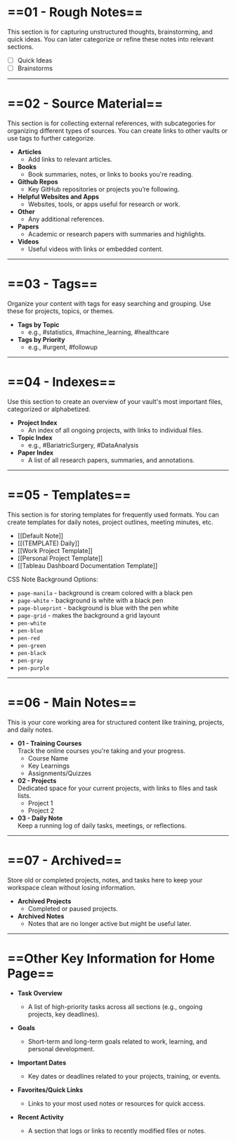 # ==**01 - Rough Notes**==

This section is for capturing unstructured thoughts, brainstorming, and quick ideas. You can later categorize or refine these notes into relevant sections.

- [ ]  Quick Ideas
- [ ]  Brainstorms

---
# ==**02 - Source Material**==

This section is for collecting external references, with subcategories for organizing different types of sources. You can create links to other vaults or use tags to further categorize.

- **Articles**
    - Add links to relevant articles.
- **Books**
    - Book summaries, notes, or links to books you're reading.
- **Github Repos**
    - Key GitHub repositories or projects you’re following.
- **Helpful Websites and Apps**
    - Websites, tools, or apps useful for research or work.
- **Other**
    - Any additional references.
- **Papers**
    - Academic or research papers with summaries and highlights.
- **Videos**
    - Useful videos with links or embedded content.

---
# ==**03 - Tags**==

Organize your content with tags for easy searching and grouping. Use these for projects, topics, or themes.

- **Tags by Topic**
    - e.g., #statistics, #machine_learning, #healthcare
- **Tags by Priority**
    - e.g., #urgent, #followup

---
# ==**04 - Indexes**==

Use this section to create an overview of your vault's most important files, categorized or alphabetized.

- **Project Index**
    - An index of all ongoing projects, with links to individual files.
- **Topic Index**
    - e.g., #BariatricSurgery, #DataAnalysis
- **Paper Index**
    - A list of all research papers, summaries, and annotations.

---
# ==**05 - Templates**==

This section is for storing templates for frequently used formats. You can create templates for daily notes, project outlines, meeting minutes, etc.

- [[Default Note]]
- [[(TEMPLATE) Daily]]
- [[Work Project Template]]
- [[Personal Project Template]]
- [[Tableau Dashboard Documentation Template]]

CSS Note Background Options:
- `page-manila` - background is cream colored with a black pen
- `page-white` - background is white with a black pen
- `page-blueprint` - background is blue with the pen white
- `page-grid` - makes the background a grid layount
- `pen-white`
- `pen-blue`
- `pen-red`
- `pen-green`
- `pen-black`
- `pen-gray`
- `pen-purple`

---
# ==**06 - Main Notes**==

This is your core working area for structured content like training, projects, and daily notes.

- **01 - Training Courses**  
    Track the online courses you're taking and your progress.
    - Course Name
    - Key Learnings
    - Assignments/Quizzes
- **02 - Projects**  
    Dedicated space for your current projects, with links to files and task lists.
    - Project 1
    - Project 2
- **03 - Daily Note**  
    Keep a running log of daily tasks, meetings, or reflections.

---
# ==**07 - Archived**==

Store old or completed projects, notes, and tasks here to keep your workspace clean without losing information.

- **Archived Projects**
    - Completed or paused projects.
- **Archived Notes**
    - Notes that are no longer active but might be useful later.

---
# ==**Other Key Information for Home Page**==

- **Task Overview**
    
    - A list of high-priority tasks across all sections (e.g., ongoing projects, key deadlines).
- **Goals**
    
    - Short-term and long-term goals related to work, learning, and personal development.
- **Important Dates**
    
    - Key dates or deadlines related to your projects, training, or events.
- **Favorites/Quick Links**
    
    - Links to your most used notes or resources for quick access.
- **Recent Activity**
    
    - A section that logs or links to recently modified files or notes.
